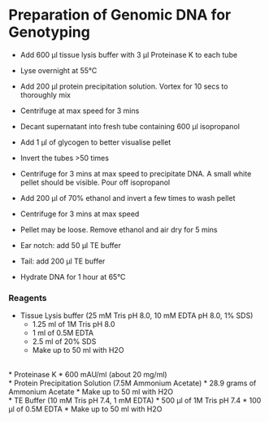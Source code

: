# Preparation of Genomic DNA for Genotyping
  
* Add 600 μl tissue lysis buffer with 3 μl Proteinase K to each tube
* Lyse overnight at 55°C

* Add 200 μl protein precipitation solution. Vortex for 10 secs to thoroughly mix
* Centrifuge at max speed for 3 mins
* Decant supernatant into fresh tube containing 600 μl isopropanol 
* Add 1 µl of glycogen to better visualise pellet
* Invert the tubes >50 times
* Centrifuge for 3 mins at max speed to precipitate DNA. A small white pellet should be visible. Pour off isopropanol

* Add 200 μl of 70% ethanol and invert a few times to wash pellet
* Centrifuge for 3 mins at max speed
* Pellet may be loose. Remove ethanol and air dry for 5 mins

* Ear notch: add 50 μl TE buffer
* Tail: add 200 μl TE buffer

* Hydrate DNA for 1 hour at 65°C

### Reagents

* Tissue Lysis buffer (25 mM Tris pH 8.0, 10 mM EDTA pH 8.0, 1% SDS)	
	* 1.25 ml of 1M Tris pH 8.0
	* 1 ml of 0.5M EDTA
	* 2.5 ml of 20% SDS
	* Make up to 50 ml with H2O  
 <br> 
* Proteinase K
	* 600 mAU/ml (about 20 mg/ml)  
<br> 
* Protein Precipitation Solution (7.5M Ammonium Acetate)
	* 28.9 grams of Ammonium Acetate
	* Make up to 50 ml with H2O  
<br> 
* TE Buffer (10 mM Tris pH 7.4, 1 mM EDTA)
	* 500 μl of 1M Tris pH 7.4
	* 100 μl of 0.5M EDTA
	* Make up to 50 ml with H2O